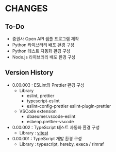 # CHANGES

  

## To-Do

- 증권사 Open API 샘플 프로그램 제작
- Python 라이브러리 배포 환경 구성
- Python 테스트 자동화 환경 구성
- Node.js 라이브러리 배포 환경 구성

  

## Version History

- 0.00.003 : ESLint와 Prettier 환경 구성
  - Library
    - eslint, prettier
    - typescript-eslint
    - eslint-config-prettier eslint-plugin-prettier
  - VSCode extension
    - dbaeumer.vscode-eslint
    - esbenp.prettier-vscode
- 0.00.002 : TypeScript 테스트 자동화 환경 구성
  - Library : [vitest](https://vitest.dev/guide/)
- 0.00.001 : TypeScript 개발 환경 구성
  - Library : typescript, hereby, execa / rimraf

  